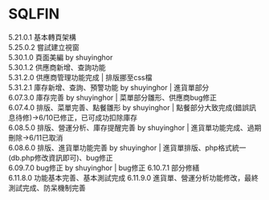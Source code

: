 # SQLFIN  
5.21.0.1 基本轉頁架構  
5.25.0.2 嘗試建立視窗  
5.30.1.0 頁面美編 by shuyinghor  
5.30.1.2 供應商新增、查詢功能  
5.31.2.0 供應商管理功能完成 | 排版挪至css檔  
5.31.2.1 庫存新增、查詢、預警功能 by shuyinghor | 進貨單部分  
6.07.3.0 庫存完善 by shuyinghor | 菜單部分雛形、供應商bug修正  
6.07.4.0 排版、菜單完善、點餐雛形 by shuyinghor | 點餐部分大致完成(錯誤訊息待修)->6/10已修正，已可成功扣除庫存  
6.08.5.0 排版、營運分析、庫存提醒完善 by shuyinghor | 進貨單功能完成、過期刪除->6/11已取消  
6.08.6.0 排版、進貨單功能完善 by shuyinghor | 進貨單排版、php格式統一(db.php修改資訊即可)、bug修正  
6.09.7.0 bug修正 by shuyinghor | bug修正
6.10.7.1 部分修繕  
6.11.8.0 功能基本完善、基本測試完成
6.11.9.0 進貨單、營運分析功能修改，最終測試完成、防呆機制完善

